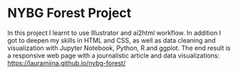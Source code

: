# NYBG Forest Project
 In this project I learnt to use Illustrator and ai2html workflow.
 In addition I got to deepen my skills in HTML and CSS, as well as data cleaning and visualization with Jupyter Notebook, Python, R and ggplot.
 The end result is a responsive web page with a journalistic article and data visualizations: https://lauramiina.github.io/nybg-forest/
